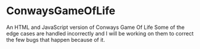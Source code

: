 # ConwaysGameOfLife
An HTML and JavaScript version of Conways Game Of Life
Some of the edge cases are handled incorrectly and I will be working on them to correct the few bugs that happen because of it.
